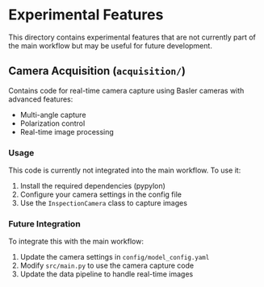 # Experimental Features

This directory contains experimental features that are not currently part of the main workflow but may be useful for future development.

## Camera Acquisition (`acquisition/`)

Contains code for real-time camera capture using Basler cameras with advanced features:
- Multi-angle capture
- Polarization control
- Real-time image processing

### Usage
This code is currently not integrated into the main workflow. To use it:
1. Install the required dependencies (pypylon)
2. Configure your camera settings in the config file
3. Use the `InspectionCamera` class to capture images

### Future Integration
To integrate this with the main workflow:
1. Update the camera settings in `config/model_config.yaml`
2. Modify `src/main.py` to use the camera capture code
3. Update the data pipeline to handle real-time images 